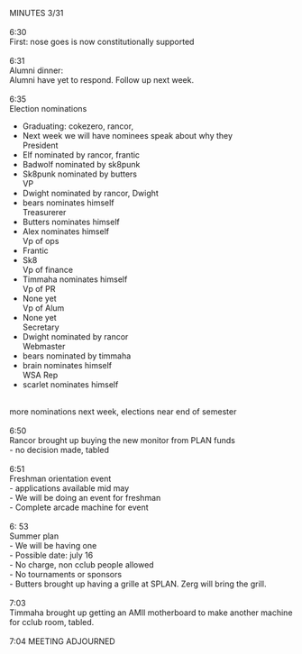 MINUTES 3/31 <br />
<br />
6:30<br />
First: nose goes is now constitutionally supported<br />
<br />
6:31<br />
Alumni dinner:<br />
	Alumni  have yet to respond. Follow up next week.<br />
<br />
6:35<br />
Election nominations<br />
-	Graduating: cokezero, rancor, <br />
-	Next week we will have nominees speak about why they <br />
President<br />
-	Elf nominated by rancor, frantic<br />
-	Badwolf nominated by sk8punk<br />
-	Sk8punk nominated by butters<br />
VP<br />
-	Dwight nominated by rancor, Dwight<br />
-	bears nominates himself<br />
Treasurerer<br />
-	Butters nominates himself<br />
-	Alex nominates himself<br />
Vp of ops<br />
-	Frantic<br />
-	Sk8<br />
Vp of finance<br />
-	Timmaha nominates himself<br />
Vp of PR<br />
-	None yet<br />
Vp of Alum<br />
-	None yet<br />
Secretary<br />
-	Dwight nominated by rancor<br />
Webmaster<br />
-	bears nominated by timmaha<br />
-	brain nominates himself<br />
WSA Rep<br />
-	scarlet nominates himself<br />
<br />
more nominations next week, elections near end of semester<br />
<br />
6:50<br />
Rancor brought up buying the new monitor from PLAN funds<br />
-	no decision made,  tabled<br />
<br />
6:51<br />
Freshman orientation event<br />
-	applications available mid may<br />
-	We will be doing an event for freshman<br />
-	Complete arcade machine for event<br />
<br />
6: 53<br />
Summer plan<br />
-	We will be having one<br />
-	Possible date:  july 16 <br />
-	No charge, non cclub people allowed <br />
-	No tournaments or sponsors<br />
-	Butters brought up having a grille at SPLAN. Zerg will bring the grill.<br />
<br />
7:03<br />
Timmaha brought up getting an AMII motherboard to make another machine for cclub room, tabled.<br />
<br />
7:04 MEETING ADJOURNED <br />
<br />
